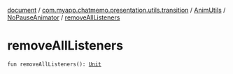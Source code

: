 [document](../../../index.md) / [com.myapp.chatmemo.presentation.utils.transition](../../index.md) / [AnimUtils](../index.md) / [NoPauseAnimator](index.md) / [removeAllListeners](./remove-all-listeners.md)

# removeAllListeners

`fun removeAllListeners(): `[`Unit`](https://kotlinlang.org/api/latest/jvm/stdlib/kotlin/-unit/index.html)